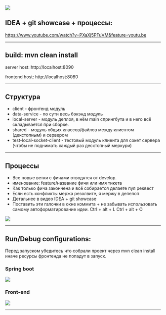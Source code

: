 <img src="https://travis-ci.org/Exslims/MercuryPlatform.svg?branch=master"/>

## IDEA + git showcase + процессы: 
https://www.youtube.com/watch?v=PXaXj5PFuVM&feature=youtu.be

---

## build: mvn clean install

server host: http://localhost:8090

frontend host: http://localhost:8080

---

## Структура

- client - фронтенд модуль
- data-service - по сути весь бэкэнд модуль
- local-server - модуль деплоя, в нём main спрингбута и в него всё складывается при сборке.
- shared - модуль общих классов/файлов между клиентом (декстопным) и сервером
- test-local-socket-client - тестовый модуль клиента для сокет сервера (чтобы не поднимать каждый раз десктопный меркури)

---

## Процессы

- Все новые ветки с фичами отводятся от develop.
- именование: feature/название фичи или имя тикета
- Как только фича закончена и всё собирается делаете пул реквест
- Если есть конфликты мержа резолвите, я мержу в депелоп
- Детальнее в видео IDEA + git showcase
- Поставить эти галочки в окне коммита + не забывать использовать самому автоформатирование идеи. Ctrl + alt + L Ctrl + alt + O

<img src="http://s01.geekpic.net/di-7AJWG7.png"/>

---

## Run/Debug configurations:

Перед запуском убедитесь что собрали проект через mvn clean install иначе ресурсы фронтенда не попадут в запуск.

### Spring boot


<img src="http://s01.geekpic.net/di-Y28O4E.png"/>

### Front-end

<img src="http://s01.geekpic.net/di-TDLBUL.png"/>

---
